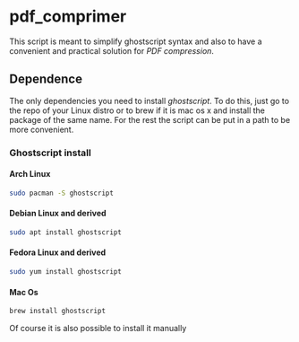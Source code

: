 # pdf_comprimer
This script is meant to simplify ghostscript syntax and also to have a 
convenient and practical solution for *PDF compression*.

## Dependence
The only dependencies you need to install *ghostscript*. To do this, just go to
the repo of your Linux distro or to brew if it is mac os x and install the package of
the same name. For the rest the script can be put in a path to be more convenient.
### Ghostscript install
#### Arch Linux
```sh
sudo pacman -S ghostscript
```

#### Debian Linux and derived
```sh
sudo apt install ghostscript
```

#### Fedora Linux and derived
```sh
sudo yum install ghostscript
```

#### Mac Os
```sh
brew install ghostscript
```

Of course it is also possible to install it manually
